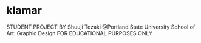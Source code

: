 # klamar
STUDENT PROJECT BY Shuuji Tozaki @Portland State University School of Art: Graphic Design
FOR EDUCATIONAL PURPOSES ONLY
